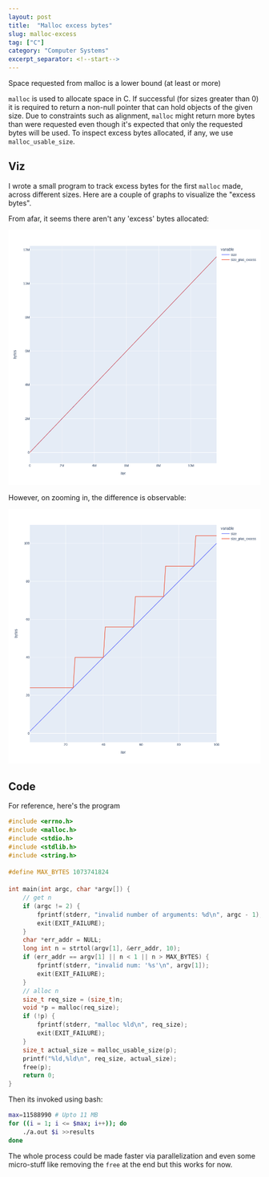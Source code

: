 ```yaml
---
layout: post
title:  "Malloc excess bytes"
slug: malloc-excess
tag: ["C"]
category: "Computer Systems"
excerpt_separator: <!--start-->
---
```


Space requested from malloc is a lower bound (at least or more)

<!--start-->

`malloc` is used to allocate space in C. If successful (for sizes greater
than 0) it is required to return a non-null pointer that can hold objects of the
given size. Due to constraints such as alignment, `malloc` might return more
bytes than were requested even though it's expected that only the requested
bytes will be used. To inspect excess bytes allocated, if any, we use
`malloc_usable_size`.

## Viz

I wrote a small program to track excess bytes for the first `malloc` made,
across different sizes. Here are a couple of graphs to visualize the "excess
bytes".

From afar, it seems there aren't any 'excess' bytes allocated:

![all](/assets/images/malloc_excess/fig_all.png)

However, on zooming in, the difference is observable:

![zoomed](/assets/images/malloc_excess/fig_zoomed.png)

## Code

For reference, here's the program

```c
#include <errno.h>
#include <malloc.h>
#include <stdio.h>
#include <stdlib.h>
#include <string.h>

#define MAX_BYTES 1073741824

int main(int argc, char *argv[]) {
    // get n
    if (argc != 2) {
        fprintf(stderr, "invalid number of arguments: %d\n", argc - 1);
        exit(EXIT_FAILURE);
    }
    char *err_addr = NULL;
    long int n = strtol(argv[1], &err_addr, 10);
    if (err_addr == argv[1] || n < 1 || n > MAX_BYTES) {
        fprintf(stderr, "invalid num: '%s'\n", argv[1]);
        exit(EXIT_FAILURE);
    }
    // alloc n
    size_t req_size = (size_t)n;
    void *p = malloc(req_size);
    if (!p) {
        fprintf(stderr, "malloc %ld\n", req_size);
        exit(EXIT_FAILURE);
    }
    size_t actual_size = malloc_usable_size(p);
    printf("%ld,%ld\n", req_size, actual_size);
    free(p);
    return 0;
}
```

Then its invoked using bash:

```bash
max=11588990 # Upto 11 MB
for ((i = 1; i <= $max; i++)); do
	./a.out $i >>results
done
```

The whole process could be made faster via parallelization and even some
micro-stuff like removing the `free` at the end but this works for now.
